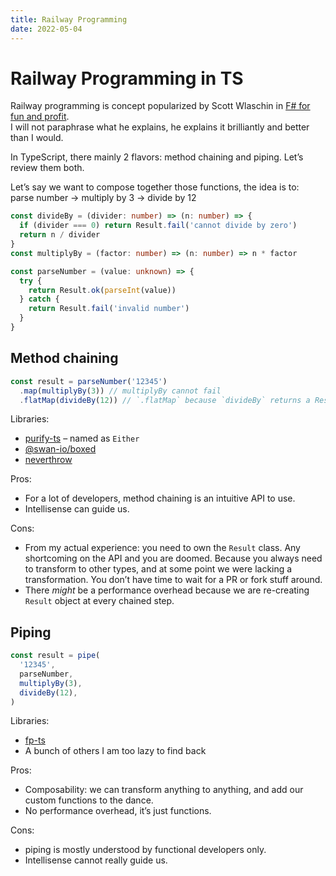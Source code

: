```yaml
---
title: Railway Programming
date: 2022-05-04
---
```


# Railway Programming in TS

Railway programming is concept popularized by Scott Wlaschin in [F# for fun and profit](https://fsharpforfunandprofit.com/posts/recipe-part2/).<br>
I will not paraphrase what he explains, he explains it brilliantly and better than I would.

In TypeScript, there mainly 2 flavors: method chaining and piping. Let’s review them both.

Let’s say we want to compose together those functions, the idea is to:<br>
parse number -> multiply by 3 -> divide by 12

```ts
const divideBy = (divider: number) => (n: number) => {
  if (divider === 0) return Result.fail('cannot divide by zero')
  return n / divider
}
const multiplyBy = (factor: number) => (n: number) => n * factor

const parseNumber = (value: unknown) => {
  try {
    return Result.ok(parseInt(value))
  } catch {
    return Result.fail('invalid number')
  }
}
```

## Method chaining

<!-- prettier-ignore -->
```ts
const result = parseNumber('12345')
  .map(multiplyBy(3)) // multiplyBy cannot fail
  .flatMap(divideBy(12)) // `.flatMap` because `divideBy` returns a Result.
```

Libraries:

- [purify-ts](https://gigobyte.github.io/purify/adts/Either) – named as `Either`
- [@swan-io/boxed](https://boxed.cool/result)
- [neverthrow](https://www.npmjs.com/package/neverthrow)

Pros:

- For a lot of developers, method chaining is an intuitive API to use.
- Intellisense can guide us.

Cons:

- From my actual experience: you need to own the `Result` class. Any shortcoming on the API and you are doomed. Because you always need to transform to other types, and at some point we were lacking a transformation. You don’t have time to wait for a PR or fork stuff around.
- There _might_ be a performance overhead because we are re-creating `Result` object at every chained step.

## Piping

<!-- prettier-ignore -->
```ts
const result = pipe(
  '12345',
  parseNumber,
  multiplyBy(3),
  divideBy(12),
)
```

Libraries:

- [fp-ts](https://github.com/gcanti/fp-ts)
- A bunch of others I am too lazy to find back

Pros:

- Composability: we can transform anything to anything, and add our custom functions to the dance.
- No performance overhead, it’s just functions.

Cons:

- piping is mostly understood by functional developers only.
- Intellisense cannot really guide us.
